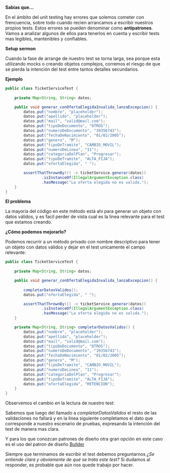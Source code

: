 **Sabias que...** 

En el ámbito del unit testing hay errores que solemos cometer con frencuencia,
sobre todo cuando recien arrancamos a escribir nuestros propios tests. 
Estos errores se pueden denominar como **antipatrones**.
Vamos a analizar algunos de ellos para tenerlos en cuenta y escribir tests mas legibles,
mantenibles y confiables.

**Setup sermon**

Cuando la fase de arrange de nuestro test se torna larga, sea porque esta utilizando mocks o creando objetos complejos, corremos el riesgo de que se pierda la intención del test entre tantos detalles secundarios.

**Ejemplo**
```java
public class TicketServiceTest {
    
    private Map<String, String> datos;

    public void generar_conOfertaElegidaInvalida_lanzaExcepcion() {
        datos.put("nombre", "placeholder");
        datos.put("apellido", "placeholder");
        datos.put("mail", "valid@mail.com");
        datos.put("tipoDeDocumento", "OTROS");
        datos.put("numeroDeDocumento", "39356743");
        datos.put("fechaDeNacimiento", "01/02/2005");
        datos.put("genero", "M");
        datos.put("tipoDeTramite", "CAMBIO_MOVIL");
        datos.put("numeroDeLinea", "11");
        datos.put("categoriaDelPlan", "Progresar");
        datos.put("tipoDeTramite", "ALTA_FIJA");
        datos.put("ofertaElegida", " ");

        assertThatThrownBy(() -> ticketService.generar(datos))
                .isInstanceOf(IllegalArgumentException.class)
                .hasMessage("La oferta elegida no es valida.");
    }
}
```
**El problema**

La mayoría del código en este método está ahi para generar un objeto con datos válidos, y es facil perder de vista cual es la linea relevante para el test que estamos creando.

**¿Cómo podemos mejorarlo?**

Podemos recurrir a un método privado con nombre descriptivo para tener un objeto con datos válidos y dejar en el test unicamente el campo relevante:

```java
public class TicketServiceTest {
    
    private Map<String, String> datos;

    public void generar_conOfertaElegidaInvalida_lanzaExcepcion() {
        
        completarDatosValidos();
        datos.put("ofertaElegida", " ");

        assertThatThrownBy(() -> ticketService.generar(datos))
                .isInstanceOf(IllegalArgumentException.class)
                .hasMessage("La oferta elegida no es valida.");
    }

    private Map<String, String> completarDatosValidos() {
        datos.put("nombre", "placeholder");
        datos.put("apellido", "placeholder");
        datos.put("mail", "valid@mail.com");
        datos.put("tipoDeDocumento", "OTROS");
        datos.put("numeroDeDocumento", "39356743");
        datos.put("fechaDeNacimiento", "01/02/2005");
        datos.put("genero", "M");
        datos.put("tipoDeTramite", "CAMBIO_MOVIL");
        datos.put("numeroDeLinea", "11");
        datos.put("categoriaDelPlan", "Progresar");
        datos.put("tipoDeTramite", "ALTA_FIJA");
        datos.put("ofertaElegida", "RETENCION");
    }
}
```

Observemos el cambio en la lectura de nuestro test:

Sabemos que luego del llamado a *completarDatosValidos* el resto de las validaciones no fallará y en la linea siguiente completamos el dato que corresponde a nuestro escenario de pruebas, expresando la intención del test de manera mas clara.

Y para los que conozcan patrones de diseño otra gran opción en este caso es el uso del patron de diseño [Builder](https://somospnt.com/blog/46-builders-la-solucion-definitiva-a-los-datos-de-prueba-en-los-test)

Siempre que terminamos de escribir el test debemos preguntarnos *¿Se entiende clara y obviamente de qué se trata este test?* Si dudamos al responder, es probable que aún nos quede trabajo por hacer.
